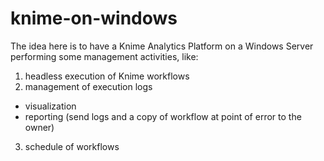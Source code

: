 # knime-on-windows
The idea here is to have a Knime Analytics Platform on a Windows Server performing some management activities, like:
1) headless execution of Knime workflows
2) management of execution logs
- visualization
- reporting (send logs and a copy of workflow at point of error to the owner)
3) schedule of workflows
